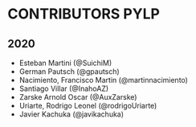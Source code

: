 # CONTRIBUTORS PYLP
## 2020
- Esteban Martini (@SuichiM)
- German Pautsch (@gpautsch)
- Nacimiento, Francisco Martin (@martinnacimiento)
- Santiago Villar (@InahoAZ)
- Zarske Arnold Oscar (@AuxZarske)
- Uriarte, Rodrigo Leonel (@rodrigoUriarte)
- Javier Kachuka (@javikachuka)

